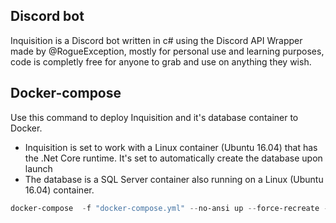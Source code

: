 ## Discord bot
Inquisition is a Discord bot written in c# using the Discord API Wrapper made by @RogueException, mostly for personal use and learning purposes, code is completly free for anyone to grab and use on anything they wish.

## Docker-compose

Use this command to deploy Inquisition and it's database container to Docker.

 - Inquisition is set to work with a Linux container (Ubuntu 16.04) that has the .Net Core runtime. 
  It's set to automatically create the database upon launch
 - The database is a SQL Server container also running on a Linux (Ubuntu 16.04) container.

```powershell 
docker-compose  -f "docker-compose.yml" --no-ansi up --force-recreate --remove-orphans
```